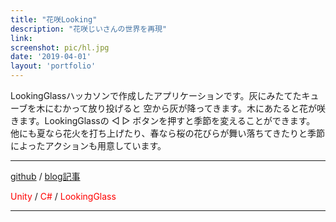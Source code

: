 ```yaml
---
title: "花咲Looking"
description: "花咲じいさんの世界を再現"
link: 
screenshot: pic/hl.jpg
date: '2019-04-01'
layout: 'portfolio'
---
```


LookingGlassハッカソンで作成したアプリケーションです。灰にみたてたキューブを木にむかって放り投げると
空から灰が降ってきます。木にあたると花が咲きます。LookingGlassの ◁ ▷ ボタンを押すと季節を変えることができます。
他にも夏なら花火を打ち上げたり、春なら桜の花びらが舞い落ちてきたりと季節によったアクションも用意しています。

---
[github](https://github.com/chittai/ProtectThePrincessSrc) / 
[blog記事](http://c-taquna.hatenablog.com/entry/2019/01/04/002737) 

<span style="color: red; "> Unity </span> /
<span style="color: red; "> C# </span> /
<span style="color: red; "> LookingGlass </span> 

---
